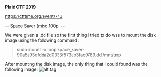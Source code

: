 **Plaid CTF 2019**

https://ctftime.org/event/743

-- Space Saver (misc 100p) --

We were given a .dd file so the first thing I tried to do was to mount the disk image using the following command :

> sudo mount -o loop space_saver-90a5a93dfdda2d0333f573eb3fac9789.dd /mnt/tmp

After mounting the disk image, the only thing that I could found was the following image:
 ![alt tag](https://github.com/MargaridaVictoriano/CTF-Write-Ups/issues/1)
